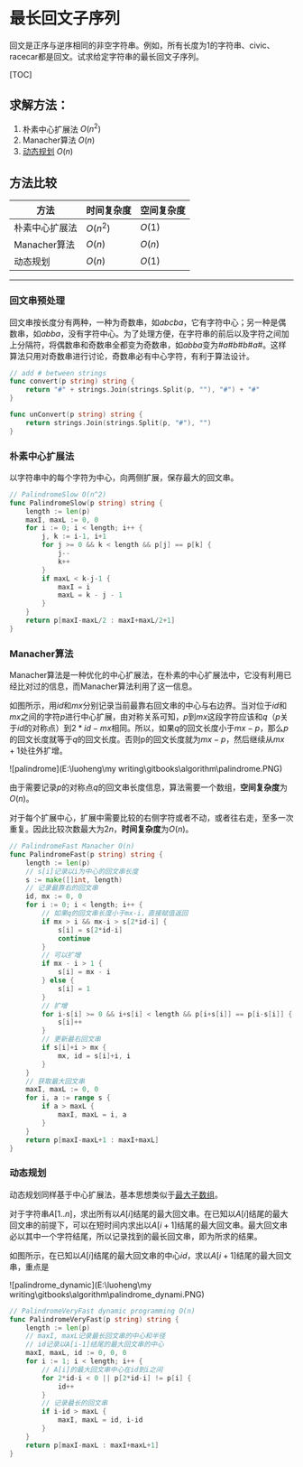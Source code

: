 # 最长回文子序列

回文是正序与逆序相同的非空字符串。例如，所有长度为1的字符串、civic、racecar都是回文。试求给定字符串的最长回文子序列。

[TOC]

## 求解方法：

1. 朴素中心扩展法 $O(n^2)$
2. Manacher算法 $O(n)$ 
3. [动态规划](../算法与分析技术/动态规划.md) $O(n)$ 

## 方法比较

| 方法           | 时间复杂度 | 空间复杂度 |
| -------------- | ---------- | ---------- |
| 朴素中心扩展法 | $O(n^2)$   | $O(1)$     |
| Manacher算法   | $O(n)$     | $O(n)$     |
| 动态规划       | $O(n)$     | $O(1)$     |

---

### 回文串预处理

回文串按长度分有两种，一种为奇数串，如$abcba$，它有字符中心；另一种是偶数串，如$abba$，没有字符中心。为了处理方便，在字符串的前后以及字符之间加上分隔符，将偶数串和奇数串全都变为奇数串，如$abba$变为$\#a\#b\#b\#a\#$。这样算法只用对奇数串进行讨论，奇数串必有中心字符，有利于算法设计。

```go
// add # between strings
func convert(p string) string {
	return "#" + strings.Join(strings.Split(p, ""), "#") + "#"
}

func unConvert(p string) string {
	return strings.Join(strings.Split(p, "#"), "")
}
```

### 朴素中心扩展法

以字符串中的每个字符为中心，向两侧扩展，保存最大的回文串。

```go
// PalindromeSlow O(n^2)
func PalindromeSlow(p string) string {
	length := len(p)
	maxI, maxL := 0, 0
	for i := 0; i < length; i++ {
		j, k := i-1, i+1
		for j >= 0 && k < length && p[j] == p[k] {
			j--
			k++
		}
		if maxL < k-j-1 {
			maxI = i
			maxL = k - j - 1
		}
	}
	return p[maxI-maxL/2 : maxI+maxL/2+1]
}
```

### Manacher算法

Manacher算法是一种优化的中心扩展法，在朴素的中心扩展法中，它没有利用已经比对过的信息，而Manacher算法利用了这一信息。

如图所示，用$id$和$mx$分别记录当前最靠右回文串的中心与右边界。当对位于$id$和$mx$之间的字符$p$进行中心扩展，由对称关系可知，$p$到$mx$这段字符应该和$q$（$p$关于$id$的对称点）到$2*id-mx$相同。所以，如果$q$的回文长度小于$mx - p$，那么$p$的回文长度就等于$q$的回文长度。否则p的回文长度就为$mx-p$，然后继续从$mx+1$处往外扩增。

![palindrome](E:\luoheng\my writing\gitbooks\algorithm\palindrome.PNG)

由于需要记录$p$的对称点$q$的回文串长度信息，算法需要一个数组，**空间复杂度**为$O(n)$。

对于每个扩展中心，扩展中需要比较的右侧字符或者不动，或者往右走，至多一次重复。因此比较次数最大为$2n$，**时间复杂度**为$O(n)$。

```go
// PalindromeFast Manacher O(n)
func PalindromeFast(p string) string {
	length := len(p)
    // s[i]记录以i为中心的回文串长度
	s := make([]int, length)
    // 记录最靠右的回文串
	id, mx := 0, 0
	for i := 0; i < length; i++ {
        // 如果q的回文串长度小于mx-i，直接赋值返回
		if mx > i && mx-i > s[2*id-i] {
			s[i] = s[2*id-i]
			continue
		}
        // 可以扩增
		if mx - i > 1 {
			s[i] = mx - i
		} else {
			s[i] = 1
		}
        // 扩增
		for i-s[i] >= 0 && i+s[i] < length && p[i+s[i]] == p[i-s[i]] {
			s[i]++
		}
        // 更新最右回文串
		if s[i]+i > mx {
			mx, id = s[i]+i, i
		}
	}
    // 获取最大回文串
	maxI, maxL := 0, 0
	for i, a := range s {
		if a > maxL {
			maxI, maxL = i, a
		}
	}
	return p[maxI-maxL+1 : maxI+maxL]
}
```

### 动态规划

动态规划同样基于中心扩展法，基本思想类似于[最大子数组](最大子数组.md)。

对于字符串$A[1..n]$，求出所有以$A[i]$结尾的最大回文串。在已知以$A[i]$结尾的最大回文串的前提下，可以在短时间内求出以$A[i+1]$结尾的最大回文串。最大回文串必以其中一个字符结尾，所以记录找到的最长回文串，即为所求的结果。

如图所示，在已知以$A[i]$结尾的最大回文串的中心$id$，求以$A[i+1]$结尾的最大回文串，重点是

![palindrome_dynamic](E:\luoheng\my writing\gitbooks\algorithm\palindrome_dynami.PNG)

```go
// PalindromeVeryFast dynamic programming O(n)
func PalindromeVeryFast(p string) string {
	length := len(p)
    // maxI, maxL记录最长回文串的中心和半径
    // id记录以A[i-1]结尾的最大回文串的中心
	maxI, maxL, id := 0, 0, 0
	for i := 1; i < length; i++ {
        // A[i]的最大回文串中心在id到i之间
		for 2*id-i < 0 || p[2*id-i] != p[i] {
			id++
		}
        // 记录最长的回文串
		if i-id > maxL {
			maxI, maxL = id, i-id
		}
	}
	return p[maxI-maxL : maxI+maxL+1]
}


```

